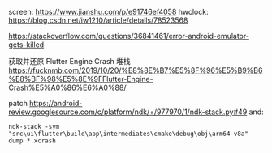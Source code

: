 screen: https://www.jianshu.com/p/e91746ef4058
hwclock: https://blog.csdn.net/iw1210/article/details/78523568

https://stackoverflow.com/questions/36841461/error-android-emulator-gets-killed

获取并还原 Flutter Engine Crash 堆栈
https://fucknmb.com/2019/10/20/%E8%8E%B7%E5%8F%96%E5%B9%B6%E8%BF%98%E5%8E%9FFlutter-Engine-Crash%E5%A0%86%E6%A0%88/

patch https://android-review.googlesource.com/c/platform/ndk/+/977970/1/ndk-stack.py#49
and:
```
ndk-stack -sym "src\ui\flutter\build\app\intermediates\cmake\debug\obj\arm64-v8a" -dump *.xcrash
```